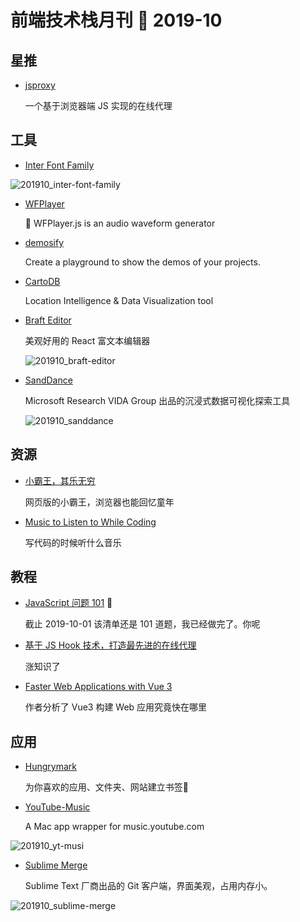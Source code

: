 # 前端技术栈月刊 📖 2019-10

## 星推

- [jsproxy](https://github.com/EtherDream/jsproxy)

    一个基于浏览器端 JS 实现的在线代理

## 工具

- [Inter Font Family](https://github.com/rsms/inter)

![201910_inter-font-family](http://xlbd.me/content/images/2019/10/201910_inter-font-family.png)

- [WFPlayer](https://github.com/zhw2590582/WFPlayer)

    🌊 WFPlayer.js is an audio waveform generator

- [demosify](https://github.com/demosify/demosify)

    Create a playground to show the demos of your projects.

- [CartoDB](https://github.com/CartoDB/cartodb)

    Location Intelligence & Data Visualization tool
    
- [Braft Editor](https://braft.margox.cn/)
    
    美观好用的 React 富文本编辑器
    
    ![201910_braft-editor](http://xlbd.me/content/images/2019/10/201910_braft-editor.jpg)


- [SandDance](https://sanddance.js.org/app/)

    Microsoft Research VIDA Group 出品的沉浸式数据可视化探索工具
    
    ![201910_sanddance](http://xlbd.me/content/images/2019/10/201910_sanddance.gif)


## 资源

- [小霸王，其乐无穷](https://www.yikm.net/)

    网页版的小霸王，浏览器也能回忆童年

- [Music to Listen to While Coding](https://chrisachard.com/music-to-listen-to-while-coding)

    写代码的时候听什么音乐

## 教程

- [JavaScript 问题 101](https://github.com/lydiahallie/javascript-questions/blob/master/zh-CN/README-zh_CN.md) 💯

    截止 2019-10-01 该清单还是 101 道题，我已经做完了。你呢

- [基于 JS Hook 技术，打造最先进的在线代理](https://github.com/EtherDream/jsproxy/blob/master/docs/blogs/js-hook.md)

    涨知识了

- [Faster Web Applications with Vue 3](https://vueschool.io/articles/vuejs-tutorials/faster-web-applications-with-vue-3/)
    
    作者分析了 Vue3 构建 Web 应用究竟快在哪里

## 应用

- [Hungrymark](https://www.v2ex.com/t/608363)

    为你喜欢的应用、文件夹、网站建立书签🔖

- [YouTube-Music](https://github.com/steve228uk/YouTube-Music)

    A Mac app wrapper for music.youtube.com
    
![201910_yt-musi](http://xlbd.me/content/images/2019/10/201910_yt-music.png)


- [Sublime Merge](https://www.sublimemerge.com/)

    Sublime Text 厂商出品的 Git 客户端，界面美观，占用内存小。
    
![201910_sublime-merge](http://xlbd.me/content/images/2019/10/201910_sublime-merge.jpg)
